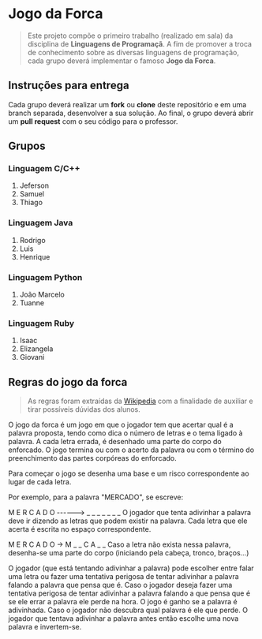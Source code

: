 # Jogo da Forca
> Este projeto compõe o primeiro trabalho (realizado em sala) da disciplina de **Linguagens de Programaçã**. A fim de promover a troca de conhecimento sobre as diversas linguagens de programação, cada grupo deverá implementar o famoso **Jogo da Forca**.

## Instruções para entrega

Cada grupo deverá realizar um **fork** ou **clone** deste repositório e em uma branch separada, desenvolver a sua solução. Ao final, o grupo deverá abrir um **pull request** com o seu código para o professor.

## Grupos

### Linguagem C/C++
1. Jeferson
2. Samuel
3. Thiago

### Linguagem Java
1. Rodrigo
2. Luis
3. Henrique

### Linguagem Python
1. João Marcelo
2. Tuanne

### Linguagem Ruby
1. Isaac
2. Elizangela
3. Giovani


## Regras do jogo da forca

> As regras foram extraídas da [Wikipedia](https://pt.wikipedia.org/wiki/Jogo_da_forca#) com a finalidade de auxiliar e tirar possíveis dúvidas dos alunos.

O jogo da forca é um jogo em que o jogador tem que acertar qual é a palavra proposta, tendo como dica o número de letras e o tema ligado à palavra. A cada letra errada, é desenhado uma parte do corpo do enforcado. O jogo termina ou com o acerto da palavra ou com o término do preenchimento das partes corpóreas do enforcado.

Para começar o jogo se desenha uma base e um risco correspondente ao lugar de cada letra.

Por exemplo, para a palavra "MERCADO", se escreve:

M E R C A D O ------> _ _ _ _ _ _ _
O jogador que tenta adivinhar a palavra deve ir dizendo as letras que podem existir na palavra. Cada letra que ele acerta é escrita no espaço correspondente.

M E R C A D O → M _ _ C A _ _
Caso a letra não exista nessa palavra, desenha-se uma parte do corpo (iniciando pela cabeça, tronco, braços…)

O jogador (que está tentando adivinhar a palavra) pode escolher entre falar uma letra ou fazer uma tentativa perigosa de tentar adivinhar a palavra falando a palavra que pensa que é. Caso o jogador deseja fazer uma tentativa perigosa de tentar adivinhar a palavra falando a que pensa que é se ele errar a palavra ele perde na hora. O jogo é ganho se a palavra é adivinhada. Caso o jogador não descubra qual palavra é ele que perde. O jogador que tentava adivinhar a palavra antes então escolhe uma nova palavra e invertem-se.
